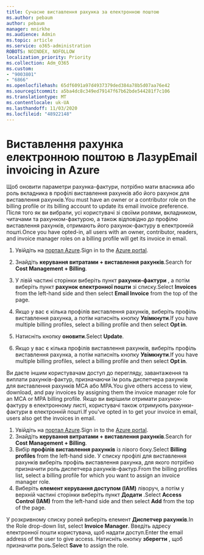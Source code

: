 ```yaml
---
title: Сучасне виставлення рахунка за електронною поштою
ms.author: pebaum
author: pebaum
manager: mnirkhe
ms.audience: Admin
ms.topic: article
ms.service: o365-administration
ROBOTS: NOINDEX, NOFOLLOW
localization_priority: Priority
ms.collection: Adm_O365
ms.custom:
- "9003801"
- "6866"
ms.openlocfilehash: 65df6091a97d4937379ded384a78b5d07aa76e42
ms.sourcegitcommit: a5ba4dc8c349ed79147f67b62bde544281f7c106
ms.translationtype: MT
ms.contentlocale: uk-UA
ms.lasthandoff: 11/03/2020
ms.locfileid: "48922148"
---
```

# <a name="email-invoicing-in-azure"></a><span data-ttu-id="e2e09-102">Виставлення рахунка електронною поштою в Лазур</span><span class="sxs-lookup"><span data-stu-id="e2e09-102">Email invoicing in Azure</span></span>

<span data-ttu-id="e2e09-103">Щоб оновити параметри рахунка-фактури, потрібно мати власника або роль вкладника в профілі виставлення рахунків або його рахунок для виставлення рахунків.</span><span class="sxs-lookup"><span data-stu-id="e2e09-103">You must have an owner or a contributor role on the billing profile or its billing account to update its email invoice preference.</span></span> <span data-ttu-id="e2e09-104">Після того як ви вибрали, усі користувачі зі своїми ролями, вкладником, читачами та рахунком-фактурою, а також відповідно до профілю виставлення рахунків, отримають його рахунок-фактуру в електронній пошті.</span><span class="sxs-lookup"><span data-stu-id="e2e09-104">Once you have opted-in, all users with an owner, contributor, readers, and invoice manager roles on a billing profile will get its invoice in email.</span></span>

1. <span data-ttu-id="e2e09-105">Увійдіть на [портал Azure](https://portal.azure.com/).</span><span class="sxs-lookup"><span data-stu-id="e2e09-105">Sign in to the [Azure portal](https://portal.azure.com/).</span></span>
2. <span data-ttu-id="e2e09-106">Знайдіть **керування витратами + виставлення рахунків**.</span><span class="sxs-lookup"><span data-stu-id="e2e09-106">Search for **Cost Management + Billing**.</span></span>
3. <span data-ttu-id="e2e09-107">У лівій частині сторінки виберіть пункт **рахунки-фактури** , а потім виберіть пункт **рахунок електронної пошти** зі списку.</span><span class="sxs-lookup"><span data-stu-id="e2e09-107">Select **Invoices** from the left-hand side and then select **Email Invoice** from the top of the page.</span></span>
4. <span data-ttu-id="e2e09-108">Якщо у вас є кілька профілів виставлення рахунків, виберіть профіль виставлення рахунка, а потім натисніть кнопку **Увімкнути**.</span><span class="sxs-lookup"><span data-stu-id="e2e09-108">If you have multiple billing profiles, select a billing profile and then select **Opt in**.</span></span>

5. <span data-ttu-id="e2e09-109">Натисніть кнопку **оновити**.</span><span class="sxs-lookup"><span data-stu-id="e2e09-109">Select **Update**.</span></span>
6. <span data-ttu-id="e2e09-110">Якщо у вас є кілька профілів виставлення рахунків, виберіть профіль виставлення рахунка, а потім натисніть кнопку **Увімкнути**.</span><span class="sxs-lookup"><span data-stu-id="e2e09-110">If you have multiple billing profiles, select a billing profile and then select **Opt in**.</span></span>

<span data-ttu-id="e2e09-111">Ви даєте іншим користувачам доступ до перегляду, завантаження та виплати рахунків-фактур, призначаючи їм роль диспетчера рахунків для виставлення рахунків MCA або MPA.</span><span class="sxs-lookup"><span data-stu-id="e2e09-111">You give others access to view, download, and pay invoices by assigning them the invoice manager role for an MCA or MPA billing profile.</span></span> <span data-ttu-id="e2e09-112">Якщо ви вирішили отримати рахунок-фактуру в електронному листі, користувачі також отримують рахунки-фактури в електронній пошті.</span><span class="sxs-lookup"><span data-stu-id="e2e09-112">If you've opted in to get your invoice in email, users also get the invoices in email.</span></span>

1. <span data-ttu-id="e2e09-113">Увійдіть на [портал Azure](https://portal.azure.com/).</span><span class="sxs-lookup"><span data-stu-id="e2e09-113">Sign in to the [Azure portal](https://portal.azure.com/).</span></span>
2. <span data-ttu-id="e2e09-114">Знайдіть **керування витратами + виставлення рахунків**.</span><span class="sxs-lookup"><span data-stu-id="e2e09-114">Search for **Cost Management + Billing**.</span></span>
3. <span data-ttu-id="e2e09-115">Вибір **профілів виставлення рахунків** із лівого боку.</span><span class="sxs-lookup"><span data-stu-id="e2e09-115">Select **Billing profiles** from the left-hand side.</span></span> <span data-ttu-id="e2e09-116">У списку профілі для виставлення рахунків виберіть профіль виставлення рахунка, для якого потрібно призначити роль диспетчера рахунків-фактур.</span><span class="sxs-lookup"><span data-stu-id="e2e09-116">From the billing profiles list, select a billing profile for which you want to assign an invoice manager role.</span></span>
4. <span data-ttu-id="e2e09-117">Виберіть **елемент керування доступом (IAM)** ліворуч, а потім у верхній частині сторінки виберіть пункт **Додати** .</span><span class="sxs-lookup"><span data-stu-id="e2e09-117">Select **Access Control (IAM)** from the left-hand side and then select **Add** from the top of the page.</span></span>

<span data-ttu-id="e2e09-118">У розкривному списку ролей виберіть елемент **Диспетчер рахунків**.</span><span class="sxs-lookup"><span data-stu-id="e2e09-118">In the Role drop-down list, select **Invoice Manager**.</span></span> <span data-ttu-id="e2e09-119">Введіть адресу електронної пошти користувача, щоб надати доступ.</span><span class="sxs-lookup"><span data-stu-id="e2e09-119">Enter the email address of the user to give access.</span></span> <span data-ttu-id="e2e09-120">Натисніть кнопку **зберегти** , щоб призначити роль.</span><span class="sxs-lookup"><span data-stu-id="e2e09-120">Select **Save** to assign the role.</span></span>
